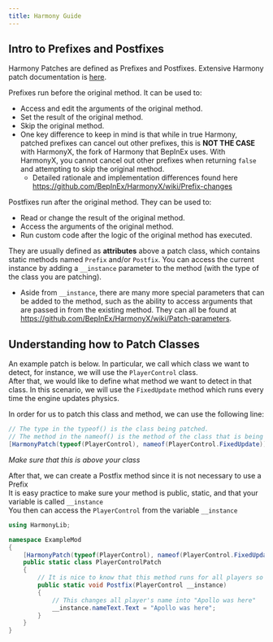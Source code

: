 ```yaml
---
title: Harmony Guide
---
```


## Intro to Prefixes and Postfixes

Harmony Patches are defined as Prefixes and Postfixes.
Extensive Harmony patch documentation is [here](https://harmony.pardeike.net/articles/patching.html).

Prefixes run before the original method. It can be used to:
- Access and edit the arguments of the original method.
- Set the result of the original method.
- Skip the original method.
- One key difference to keep in mind is that while in true Harmony, patched prefixes can cancel out
  other prefixes, this is **NOT THE CASE** with HarmonyX, the fork of Harmony that BepInEx uses.
  With HarmonyX, you cannot cancel out other prefixes when returning `false` and attempting to skip the original method.
  -  Detailed rationale and implementation differences found here https://github.com/BepInEx/HarmonyX/wiki/Prefix-changes

Postfixes run after the original method. They can be used to:
- Read or change the result of the original method.
- Access the arguments of the original method.
- Run custom code after the logic of the original method has executed.

They are usually defined as **attributes** above a patch class, 
which contains static methods named `Prefix` and/or `Postfix`. You can
access the current instance by adding a `__instance` parameter to the method (with the type
of the class you are patching).
- Aside from `__instance`, there are many more special parameters that can be added to the method,
  such as the ability to access arguments that are passed in from the existing method. They can all
  be found at https://github.com/BepInEx/HarmonyX/wiki/Patch-parameters.

## Understanding how to Patch Classes

An example patch is below. 
In particular, we call which class we want to detect, for instance, we will use the `PlayerControl` class.  
After that, we would like to define what method we want to detect in that class. In this scenario, we will 
use the `FixedUpdate` method which runs every time the engine updates physics.

In order for us to patch this class and method, we can use the following line:
```csharp
// The type in the typeof() is the class being patched.
// The method in the nameof() is the method of the class that is being patched
[HarmonyPatch(typeof(PlayerControl), nameof(PlayerControl.FixedUpdate))]
```
*Make sure that this is above your class*

After that, we can create a Postfix method since it is not necessary to use a Prefix  
It is easy practice to make sure your method is public, static, and that your variable is called `__instance`  
You then can access the `PlayerControl` from the variable `__instance`

```csharp
using HarmonyLib;

namespace ExampleMod
{
    [HarmonyPatch(typeof(PlayerControl), nameof(PlayerControl.FixedUpdate))]
    public static class PlayerControlPatch
    {
        // It is nice to know that this method runs for all players so all player's names are changed to "Apollo was here"
        public static void Postfix(PlayerControl __instance)
        {
            // This changes all player's name into "Apollo was here" 
            __instance.nameText.Text = "Apollo was here";
        }
    }
}
```
